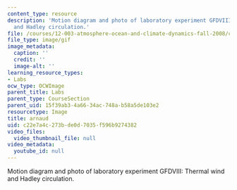 ```yaml
---
content_type: resource
description: 'Motion diagram and photo of laboratory experiment GFDVIII: Thermal wind
  and Hadley circulation.'
file: /courses/12-003-atmosphere-ocean-and-climate-dynamics-fall-2008/c22e7a4c273bde0d7035f596b9274382_arnaud.gif
file_type: image/gif
image_metadata:
  caption: ''
  credit: ''
  image-alt: ''
learning_resource_types:
- Labs
ocw_type: OCWImage
parent_title: Labs
parent_type: CourseSection
parent_uid: 15f39ab3-4a66-34ac-748a-b58a5de103e2
resourcetype: Image
title: arnaud
uid: c22e7a4c-273b-de0d-7035-f596b9274382
video_files:
  video_thumbnail_file: null
video_metadata:
  youtube_id: null
---
```

Motion diagram and photo of laboratory experiment GFDVIII: Thermal wind and Hadley circulation.

